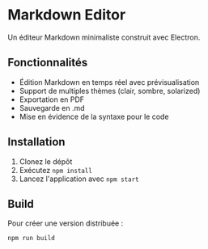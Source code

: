 # Markdown Editor

Un éditeur Markdown minimaliste construit avec Electron.

## Fonctionnalités
- Édition Markdown en temps réel avec prévisualisation
- Support de multiples thèmes (clair, sombre, solarized)
- Exportation en PDF
- Sauvegarde en .md
- Mise en évidence de la syntaxe pour le code

## Installation
1. Clonez le dépôt
2. Exécutez `npm install`
3. Lancez l'application avec `npm start`

## Build
Pour créer une version distribuée :
```bash
npm run build
```
